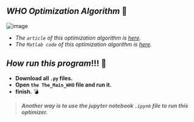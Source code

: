 ## *WHO Optimization Algorithm* 🐎
 ![image](https://user-images.githubusercontent.com/109721381/181009461-322e063d-e6e8-46b0-86d0-ac6175cfa546.png)
- *The `article` of this optimization algorithm is [here](https://doi.org/10.1007/s00366-021-01438-z).*
- *The `Matlab code` of this optimization algorithm is [here]( https://www.mathworks.com/matlabcentral/fileexchange/90787-wild-horse-optimizer).*
## *How run this program*!!! 🏁
- **Download all `.py` files.**
- **Open `the The_Main_WHO` file and run it.**
- **finish.** 💣
> ***Another way is to use the jupyter notebook `.ipynb` file to run this optimizer.*** 
